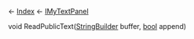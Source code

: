 ← [Index](Api-Index) ← [IMyTextPanel](Sandbox.ModAPI.Ingame.IMyTextPanel)

void ReadPublicText([StringBuilder](System.Text.StringBuilder) buffer, [bool](System.Boolean) append)

